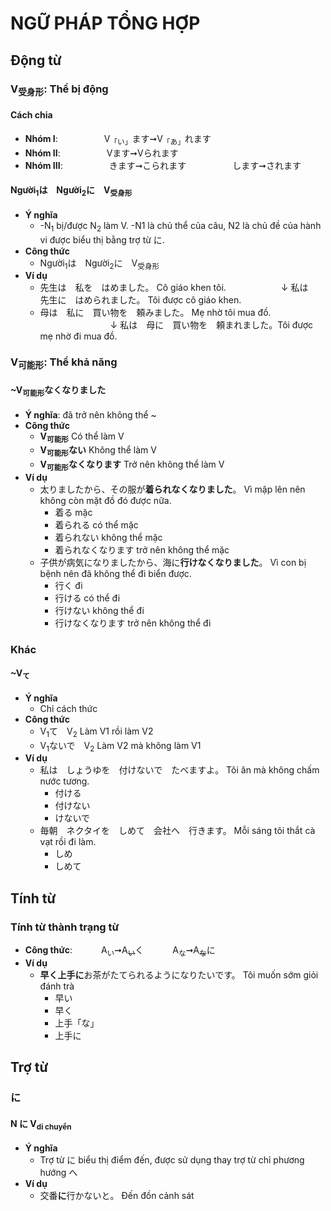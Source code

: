 # NGỮ PHÁP TỔNG HỢP
## Động từ
### V<sub>受身形</sub>: Thể bị động
#### Cách chia
- **Nhóm I**:
　　　　　V<sub>「い」</sub>ます➞V<sub>「あ」</sub>れます
- **Nhóm II**:
　　　　　Vます➞Vられます
- **Nhóm III**: 
　　　　　きます➞こられます
　　　　　します➞されます
#### Người<sub>1</sub>は　Người<sub>2</sub>に　V<sub>受身形</sub>
- **Ý nghĩa**
  - -N<sub>1</sub> bị/được N<sub>2</sub> làm V.
  -N1 là chủ thể của câu,
  N2 là chủ đề của hành 
  vi được biểu thị bằng
  trợ từ に.
- **Công thức**
  - Người<sub>1</sub>は　Người<sub>2</sub>に　V<sub>受身形</sub>
- **Ví dụ**
  - 先生は　私を　はめました。 Cô giáo khen tôi.
    　　　　　　↓
    私は　先生に　はめられました。 Tôi được cô giáo khen.
  - 母は　私に　買い物を　頼みました。 Mẹ nhờ tôi mua đồ.
    　　　　　　　　↓
    私は　母に　買い物を　頼まれました。Tôi được mẹ nhờ đi mua đồ.
### V<sub>可能形</sub>: Thể khả năng
#### ~V<sub>可能形</sub>なくなりました
- **Ý nghĩa**: đã trở nên không thể ~
- **Công thức**
  - **V<sub>可能形</sub>**
  Có thể làm V
  - **V<sub>可能形</sub>ない**
  Không thể làm V
  - **V<sub>可能形</sub>なくなります**
  Trở nên không thể làm V
- **Ví dụ**
  - 太りましたから、その服が**着られなくなりました**。
  Vì mập lên nên không còn mặt đồ đó được nữa.
    - 着る
    mặc
    - 着られる
    có thể mặc
    - 着られない
    không thể mặc
    - 着られなくなります
    trở nên không thể mặc
  - 子供が病気になりましたから、海に**行けなくなりました**。
  Vì con bị bệnh nên đã không thể đi biển được.
    - 行く
    đi
    - 行ける
    có thể đi
    - 行けない
    không thể đi
    - 行けなくなります
    trở nên không thể đi
### Khác
#### ~V<sub>て</sub>
- **Ý nghĩa**
  - Chỉ cách thức
- **Công thức**
  - V<sub>1</sub>て　V<sub>2</sub>
  Làm V1 rồi làm V2
  - V<sub>1</sub>ないで　V<sub>2</sub>
  Làm V2 mà không làm V1
- **Ví dụ**
  - 私は　しょうゆを　付けないで　たべますよ。
  Tôi ăn mà không chấm nước tương.
    - 付ける
    - 付けない
    - けないで
  - 毎朝　ネクタイを　しめて　会社へ　行きます。
  Mỗi sáng tôi thắt cà vạt rồi đi làm.
    - しめ
    - しめて
## Tính từ
### Tính từ thành trạng từ
- **Công thức**: 
　　　A<sub>い</sub>➞A<sub><del>い</del></sub>く
　　　A<sub>な</sub>➞A<sub><del>な</del></sub>に
- **Ví dụ**
  - **早く上手に**お茶がたてられるようになりたいです。
  Tôi muốn sớm giỏi đánh trà
    - 早い
    - 早く
    - 上手「な」
    - 上手に
## Trợ từ
### に
#### N **に** V<sub>di chuyển</sub>
- **Ý nghĩa**
  - Trợ từ に biểu thị điểm đến,
được sử dụng thay trợ từ chỉ phương hướng へ 
- **Ví dụ**
  - 交番**に**行かないと。
  Đến đồn cảnh sát

